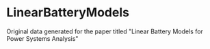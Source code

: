 # LinearBatteryModels
Original data generated for the paper titled "Linear Battery Models for Power Systems Analysis"
